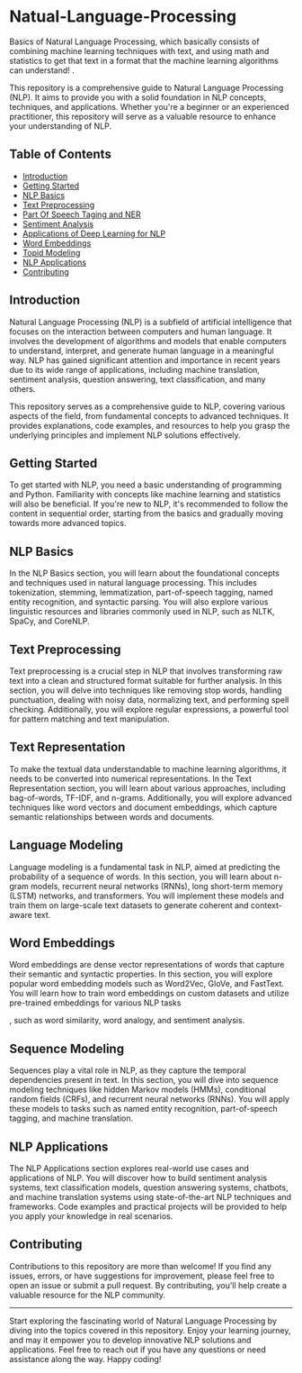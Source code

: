 # Natual-Language-Processing
Basics of Natural Language Processing, which basically consists of combining machine learning techniques with text, and using math and statistics to get that text in a format that the machine learning algorithms can understand! .


This repository is a comprehensive guide to Natural Language Processing (NLP). It aims to provide you with a solid foundation in NLP concepts, techniques, and applications. Whether you're a beginner or an experienced practitioner, this repository will serve as a valuable resource to enhance your understanding of NLP.

## Table of Contents

- [Introduction](#introduction)
- [Getting Started](#getting-started)
- [NLP Basics](#nlp-basics)
- [Text Preprocessing](#text-preprocessing)
- [Part Of Speech Taging and NER](#past-of-speech-tagging)
- [Sentiment Analysis](#sentiment-analysis)
- [Applications of Deep Learning for NLP](#nlp-deep-learning)
- [Word Embeddings](#word-embeddings)
- [Topid Modeling](#topic-modeling)
- [NLP Applications](#nlp-applications)
- [Contributing](#contributing)

## Introduction

Natural Language Processing (NLP) is a subfield of artificial intelligence that focuses on the interaction between computers and human language. It involves the development of algorithms and models that enable computers to understand, interpret, and generate human language in a meaningful way. NLP has gained significant attention and importance in recent years due to its wide range of applications, including machine translation, sentiment analysis, question answering, text classification, and many others.

This repository serves as a comprehensive guide to NLP, covering various aspects of the field, from fundamental concepts to advanced techniques. It provides explanations, code examples, and resources to help you grasp the underlying principles and implement NLP solutions effectively.

## Getting Started

To get started with NLP, you need a basic understanding of programming and Python. Familiarity with concepts like machine learning and statistics will also be beneficial. If you're new to NLP, it's recommended to follow the content in sequential order, starting from the basics and gradually moving towards more advanced topics.

## NLP Basics

In the NLP Basics section, you will learn about the foundational concepts and techniques used in natural language processing. This includes tokenization, stemming, lemmatization, part-of-speech tagging, named entity recognition, and syntactic parsing. You will also explore various linguistic resources and libraries commonly used in NLP, such as NLTK, SpaCy, and CoreNLP.

## Text Preprocessing

Text preprocessing is a crucial step in NLP that involves transforming raw text into a clean and structured format suitable for further analysis. In this section, you will delve into techniques like removing stop words, handling punctuation, dealing with noisy data, normalizing text, and performing spell checking. Additionally, you will explore regular expressions, a powerful tool for pattern matching and text manipulation.

## Text Representation

To make the textual data understandable to machine learning algorithms, it needs to be converted into numerical representations. In the Text Representation section, you will learn about various approaches, including bag-of-words, TF-IDF, and n-grams. Additionally, you will explore advanced techniques like word vectors and document embeddings, which capture semantic relationships between words and documents.

## Language Modeling

Language modeling is a fundamental task in NLP, aimed at predicting the probability of a sequence of words. In this section, you will learn about n-gram models, recurrent neural networks (RNNs), long short-term memory (LSTM) networks, and transformers. You will implement these models and train them on large-scale text datasets to generate coherent and context-aware text.

## Word Embeddings

Word embeddings are dense vector representations of words that capture their semantic and syntactic properties. In this section, you will explore popular word embedding models such as Word2Vec, GloVe, and FastText. You will learn how to train word embeddings on custom datasets and utilize pre-trained embeddings for various NLP tasks

, such as word similarity, word analogy, and sentiment analysis.

## Sequence Modeling

Sequences play a vital role in NLP, as they capture the temporal dependencies present in text. In this section, you will dive into sequence modeling techniques like hidden Markov models (HMMs), conditional random fields (CRFs), and recurrent neural networks (RNNs). You will apply these models to tasks such as named entity recognition, part-of-speech tagging, and machine translation.

## NLP Applications

The NLP Applications section explores real-world use cases and applications of NLP. You will discover how to build sentiment analysis systems, text classification models, question answering systems, chatbots, and machine translation systems using state-of-the-art NLP techniques and frameworks. Code examples and practical projects will be provided to help you apply your knowledge in real scenarios.

## Contributing

Contributions to this repository are more than welcome! If you find any issues, errors, or have suggestions for improvement, please feel free to open an issue or submit a pull request. By contributing, you'll help create a valuable resource for the NLP community.


---

Start exploring the fascinating world of Natural Language Processing by diving into the topics covered in this repository. Enjoy your learning journey, and may it empower you to develop innovative NLP solutions and applications. Feel free to reach out if you have any questions or need assistance along the way. Happy coding!
